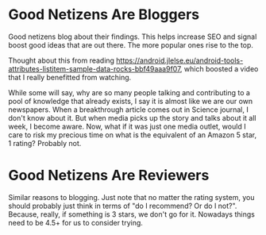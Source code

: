 # Good Netizens Are Bloggers
Good netizens blog about their findings. This helps increase SEO and signal boost good ideas that are out there. The more popular ones rise to the top.

Thought about this from reading https://android.jlelse.eu/android-tools-attributes-listitem-sample-data-rocks-bbf49aaa9f07, which boosted a video that I really benefitted from watching.

While some will say, why are so many people talking and contributing to a pool of knowledge that already exists, I say it is almost like we are our own newspapers. When a breakthrough article comes out in Science journal, I don't know about it. But when media picks up the story and talks about it all week, I become aware. Now, what if it was just one media outlet, would I care to risk my precious time on what is the equivalent of an Amazon 5 star, 1 rating? Probably not.

# Good Netizens Are Reviewers
Similar reasons to blogging. Just note that no matter the rating system, you should probably just think in terms of "do
I recommend? Or do I not?". Because, really, if something is 3 stars, we don't go for it. Nowadays things need to be
4.5+ for us to consider trying.
